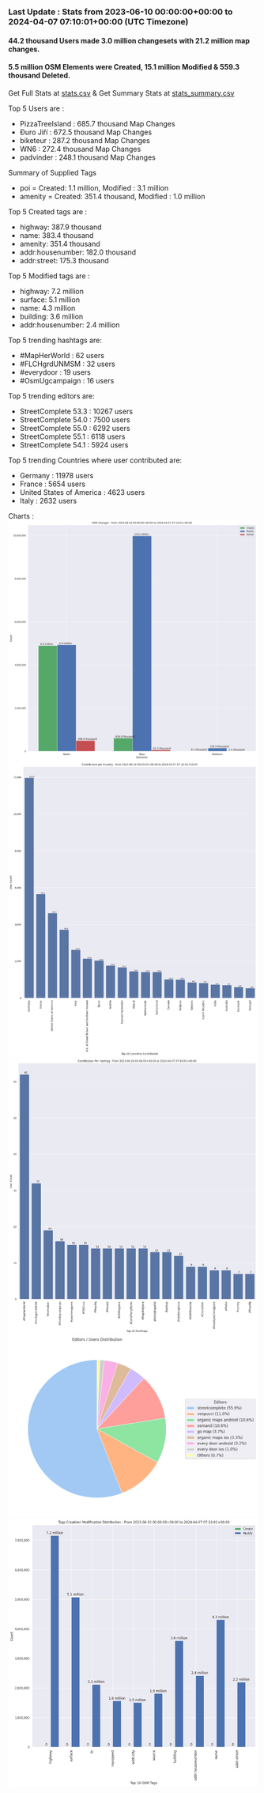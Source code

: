 ### Last Update : Stats from 2023-06-10 00:00:00+00:00 to 2024-04-07 07:10:01+00:00 (UTC Timezone)

#### 44.2 thousand Users made 3.0 million changesets with 21.2 million map changes.
#### 5.5 million OSM Elements were Created, 15.1 million Modified & 559.3 thousand Deleted.
Get Full Stats at [stats.csv](/stats/fieldmappers/Daily/stats.csv)
 & Get Summary Stats at [stats_summary.csv](/stats/fieldmappers/Daily/stats_summary.csv)

Top 5 Users are : 
- PizzaTreeIsland : 685.7 thousand Map Changes
- Đuro Jiří : 672.5 thousand Map Changes
- biketeur : 287.2 thousand Map Changes
- WN6 : 272.4 thousand Map Changes
- padvinder : 248.1 thousand Map Changes

Summary of Supplied Tags
- poi = Created: 1.1 million, Modified : 3.1 million
- amenity = Created: 351.4 thousand, Modified : 1.0 million


Top 5 Created tags are :
- highway: 387.9 thousand
- name: 383.4 thousand
- amenity: 351.4 thousand
- addr:housenumber: 182.0 thousand
- addr:street: 175.3 thousand


Top 5 Modified tags are :
- highway: 7.2 million
- surface: 5.1 million
- name: 4.3 million
- building: 3.6 million
- addr:housenumber: 2.4 million


Top 5 trending hashtags are:
- #MapHerWorld : 62 users
- #FLCHgrdUNMSM : 32 users
- #everydoor : 19 users
- #OsmUgcampaign : 16 users


Top 5 trending editors are:
- StreetComplete 53.3 : 10267 users
- StreetComplete 54.0 : 7500 users
- StreetComplete 55.0 : 6292 users
- StreetComplete 55.1 : 6118 users
- StreetComplete 54.1 : 5924 users


Top 5 trending Countries where user contributed are:
- Germany : 11978 users
- France : 5654 users
- United States of America : 4623 users
- Italy : 2632 users


 Charts : 
![Alt text](./stats_osm_changes.png) 
![Alt text](./stats_users_per_country.png) 
![Alt text](./stats_users_per_hashtag.png) 
![Alt text](./stats_editors_pie_chart.png) 
![Alt text](./stats_tags.png) 
